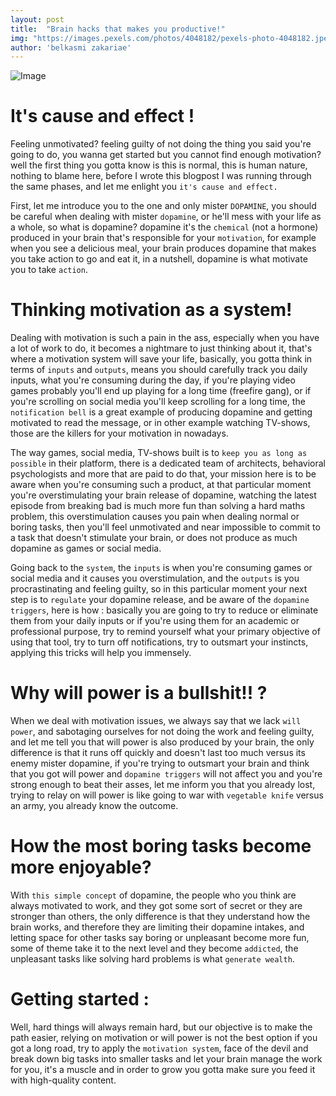 ```yaml
---
layout: post
title:  "Brain hacks that makes you productive!"
img: "https://images.pexels.com/photos/4048182/pexels-photo-4048182.jpeg?cs=srgb&dl=pexels-niko-twisty-4048182.jpg&fm=jpg"
author: 'belkasmi zakariae'
---
```


![Image](https://images.pexels.com/photos/4048182/pexels-photo-4048182.jpeg?cs=srgb&dl=pexels-niko-twisty-4048182.jpg&fm=jpg)

# It's cause and effect !  

Feeling unmotivated? feeling guilty of not doing the thing you said you're going to do, you wanna get started but you cannot find enough motivation? well the first thing you gotta know is this is normal, this is human nature, nothing to blame here, before I wrote this blogpost I was running through the same phases, and let me enlight you `it's cause and effect.`

First, let me introduce you to the one and only mister `DOPAMINE`, you should be careful when dealing with mister `dopamine`, or he'll mess with your life as a whole, so what is dopamine? dopamine it's the `chemical` (not a hormone) produced in your brain that's responsible for your `motivation`, for example when you see a delicious meal, your brain produces dopamine that makes you take action to go and eat it, in a nutshell, dopamine is what motivate you to take `action`.

# Thinking motivation as a system!

Dealing with motivation is such a pain in the ass, especially when you have a lot of work to do, it becomes a nightmare to just thinking about it, that's where a motivation system will save your life, basically, you gotta think in terms of `inputs` and `outputs`, means you should carefully track you daily inputs, what you're consuming during the day, if you're playing video games probably you'll end up playing for a long time (freefire gang), or if you're scrolling on social media you'll keep scrolling for a long time, the `notification bell` is a great example of producing dopamine and getting motivated to read the message, or in other example watching TV-shows, those are the killers for your motivation in nowadays.

The way games, social media, TV-shows built is to `keep you as long as possible` in their platform, there is a dedicated team of architects, behavioral psychologists and more that are paid to do that, your mission here is to be aware when you're consuming such a product, at that particular moment you're overstimulating  your brain release of dopamine, watching the latest episode from breaking bad is much more fun than solving a hard maths problem, this overstimulation causes you pain when dealing normal or boring tasks, then you'll feel unmotivated and near impossible to commit to a task that doesn't stimulate your brain, or  does not produce as much dopamine as games or social media.

Going back to the `system`, the `inputs` is when you're consuming games or social media and it causes you overstimulation, and the `outputs` is you procrastinating and feeling guilty, so in this particular moment your next step is to `regulate` your dopamine release, and be aware of the `dopamine triggers`, here is how : basically you are going to try to reduce or eliminate them from your daily inputs or if you're using them for an academic or professional purpose, try to remind yourself what your primary objective of using that tool, try to turn off notifications, try to outsmart your instincts, applying this tricks will help you immensely.

# Why will power is a bullshit!! ?

When we deal with motivation issues, we always say that we lack `will power`, and sabotaging ourselves for not doing the work and feeling guilty, and let me tell you that will power is also produced by your brain, the only difference is that it runs off quickly and doesn't last too much versus its enemy mister dopamine, if you're trying to outsmart your brain and think that you got will power and `dopamine triggers` will not affect you and you're strong enough to beat their asses, let me inform you that you already lost, trying to relay on will power is like going to war with `vegetable knife` versus an army, you already know the outcome.

# How the most boring tasks become more enjoyable?

With `this simple concept` of dopamine, the people who you think are always motivated to work, and they got some sort of secret or they are stronger than others, the only difference is that they understand how the brain works, and therefore they are limiting their dopamine intakes, and letting space for other tasks say boring or unpleasant become more fun, some of theme take it to the next level and they become `addicted`, the unpleasant tasks like solving hard problems is what `generate wealth`.

# Getting started :

Well, hard things will always remain hard, but our objective is to make the path easier, relying on motivation or will power is not the best option if you got a long road, try to apply the `motivation system`, face of the devil and break down big tasks into smaller tasks and let your brain manage the work for you, it's a muscle and in order to grow you gotta make sure you feed it with high-quality content.





